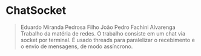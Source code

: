 # ChatSocket
> Eduardo Miranda Pedrosa Filho
> João Pedro Fachini Alvarenga
Trabalho da matéria de redes.
O trabalho consiste em um chat via socket por terminal. É usado threads para paralelizar o recebimento e o envio de mensagens, de modo assíncrono.
